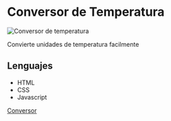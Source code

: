 # Conversor de Temperatura
![Conversor de temperatura](https://user-images.githubusercontent.com/105460667/172034557-1e13c0c4-1cff-4263-99d6-104a0b7c3dac.png)

Convierte unidades de temperatura facilmente

## Lenguajes

+ HTML
+ CSS
+ Javascript

[Conversor](https://conversordegrados.netlify.app/)
